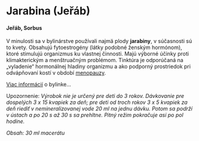Jarabina (Jeřáb)
================

#### Jeřáb, Sorbus

V minulosti sa v bylinárstve používali najmä plody **jarabiny**, v súčasnosti sú
to kvety. Obsahujú fytoestrogény (látky podobné ženským hormónom), ktoré
stimulujú organizmus ku vlastnej činnosti. Majú výborné účinky proti
klimakterickým a menštruačným problémom. Tinktúra je odporúčaná na „vyladenie“
hormonálnej hladiny organizmu a ako podporný prostriedok pri odvápňovaní kostí v
období [menopauzy](/sip/diagnozy/menopauza).

[Viac informácií](/sip/bylinky/jarabina-vtacia/) o bylinke…

Upozornenie: *Výrobok nie je určený pre deti do 3 rokov. Dávkovanie pre
dospelých 3 x 15 kvapiek za deň; pre deti od troch rokov 3 x 5 kvapiek za deň
riediť v nemineralizovanej vode 20 ml na jednu dávku. Potom sa podrží v ústach a
po 20 s až 30 s sa prehltne. Pitný režim pokračuje asi po pol hodine.*

*Obsah: 30 ml macerátu*


